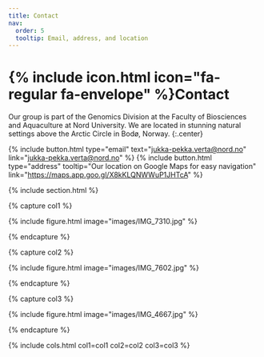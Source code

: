```yaml
---
title: Contact
nav:
  order: 5
  tooltip: Email, address, and location
---
```


# {% include icon.html icon="fa-regular fa-envelope" %}Contact

Our group is part of the Genomics Division at the Faculty of Biosciences and Aquaculture at Nord University. We are located in stunning natural settings above the Arctic Circle in Bodø, Norway.
{:.center}

{%
  include button.html
  type="email"
  text="jukka-pekka.verta@nord.no"
  link="jukka-pekka.verta@nord.no"
%}
{%
  include button.html
  type="address"
  tooltip="Our location on Google Maps for easy navigation"
  link="https://maps.app.goo.gl/X8kKLQNWWuP1JHTcA"
%}

{% include section.html %}

{% capture col1 %}

{%
  include figure.html
  image="images/IMG_7310.jpg"
%}

{% endcapture %}

{% capture col2 %}

{%
  include figure.html
  image="images/IMG_7602.jpg"
%}

{% endcapture %}

{% capture col3 %}

{%
  include figure.html
  image="images/IMG_4667.jpg"
%}

{% endcapture %}

{% include cols.html col1=col1 col2=col2 col3=col3 %}
